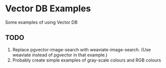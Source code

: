 # Vector DB Examples
Some examples of using Vector DB

## TODO
1. Replace pgvector-image-search with weaviate-image-search. (Use weaviate instead of pgvector in that example.)
2. Probably create simple examples of gray-scale colours and RGB colours